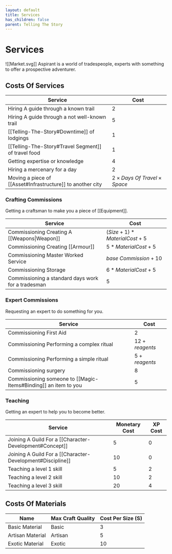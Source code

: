 ```yaml
---
layout: default
title: Services
has_children: false
parent: Telling The Story
---
```

# Services
![[Market.svg]]
Aspirant is a world of tradespeople, experts with something to offer a prospective adventurer. 

## Costs Of Services

| Service                                                                   | Cost                                     |
| ------------------------------------------------------------------------- | ---------------------------------------- |
| Hiring A guide through a known trail                               | $2$                                      |
| Hiring A guide through a not well-known trail                      | $5$                                      |
| [[Telling-The-Story#Downtime]] of lodgings                                                          | $1$                                      |
| [[Telling-The-Story#Travel Segment]] of travel food       | $1$                                      |
| Getting expertise or knowledge                                            | $4$                                      |
| Hiring a mercenary for a day                                              | $2$                                      |
| Moving a piece of [[Asset#Infrastructure]] to another city | $2 \times Days\ Of\ Travel \times Space$ |


### Crafting Commissions
Getting a craftsman to make you a piece of [[Equipment]].

| Service                                            | Cost                        |
| -------------------------------------------------- | --------------------------- |
| Commissioning Creating A [[Weapons\|Weapon]]       | $(Size+1)*MaterialCost + 5$ |
| Commissioning Creating [[Armour]]                  | $5*MaterialCost + 5$        |
| Commissioning Master Worked Service                | $base\ Commission + 10$     |
| Commissioning Storage                              | $6*MaterialCost + 5$        |
| Commissioning a standard days work for a tradesman | $5$                         |

### Expert Commissions
Requesting an expert to do something for you.

| Service                                                             | Cost            |
| ------------------------------------------------------------------- | --------------- |
| Commissioning First Aid                                             | $2$             |
| Commissioning Performing a complex ritual                           | $12 + reagents$ |
| Commissioning Performing a simple ritual                            | $5 + reagents$  |
| Commissioning surgery                                               | $8$             |
| Commissioning someone to [[Magic-Items#Binding]] an item to you | 5               |

### Teaching
Getting an expert to help you to become better.

| Service                                                    | Monetary Cost | XP Cost |
| ---------------------------------------------------------- | ------------- | ------- |
| Joining A Guild For a [[Character-Development#Concept]]    | $5$           | $0$     |
| Joining A Guild For a [[Character-Development#Discipline]] | $10$          | $0$     |
| Teaching a level 1 skill                                   | $5$           | $2$     |
| Teaching a level 2 skill                                   | $10$          | $2$     |
| Teaching a level 3 skill                                   | $20$          | $4$     |


## Costs Of Materials

| Name             | Max Craft Quality | Cost Per Size (S) |
| ---------------- | ----------------- | ----------------- |
| Basic Material   | Basic             | $3$               |
| Artisan Material | Artisan           | $5$               |
| Exotic Material  | Exotic            | $10$              |

